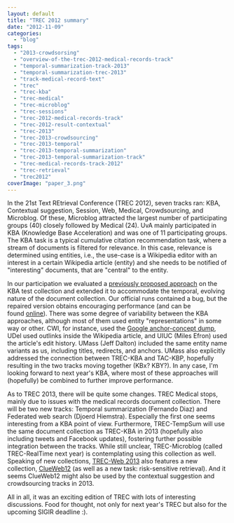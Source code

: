 ```yaml
---
layout: default
title: "TREC 2012 summary"
date: "2012-11-09"
categories:
  - "blog"
tags:
  - "2013-crowdsorsing"
  - "overview-of-the-trec-2012-medical-records-track"
  - "temporal-summarization-track-2013"
  - "temporal-summarization-trec-2013"
  - "track-medical-record-text"
  - "trec"
  - "trec-kba"
  - "trec-medical"
  - "trec-microblog"
  - "trec-sessions"
  - "trec-2012-medical-records-track"
  - "trec-2012-result-contextual"
  - "trec-2013"
  - "trec-2013-crowdsourcing"
  - "trec-2013-temporal"
  - "trec-2013-temporal-summarization"
  - "trec-2013-temporal-summarization-track"
  - "trec-medical-records-track-2012"
  - "trec-retrieval"
  - "trec2012"
coverImage: "paper_3.png"
---
```


In the 21st Text REtrieval Conference (TREC 2012), seven tracks ran: KBA, Contextual suggestion, Session, Web, Medical, Crowdsourcing, and Microblog. Of these, Microblog attracted the largest number of participating groups (40) closely followed by Medical (24). <!--more-->UvA mainly participated in KBA (Knowledge Base Acceleration) and was one of 11 participating groups. The KBA task is a typical cumulative citation recommendation task, where a stream of documents is filtered for relevance. In this case, relevance is determined using entities, i.e., the use-case is a Wikipedia editor with an interest in a certain Wikipedia article (entity) and she needs to be notified of "interesting" documents, that are "central" to the entity.

In our participation we evaluated a [previously proposed approach](http://edgar.meij.pro/adding-semantics-microblogs/ "Adding Semantics to Microblog Posts") on the KBA test collection and extended it to accommodate the temporal, evolving nature of the document collection. Our official runs contained a bug, but the repaired version obtains encouraging performance (and can be found [online](http://edgar.meij.pro/hadoop-code-trec-kba/ "Hadoop code for TREC KBA")). There was some degree of variability between the KBA approaches, although most of them used entity "representations" in some way or other. CWI, for instance, used the [Google anchor-concept dump](http://googleresearch.blogspot.com/2012/05/from-words-to-concepts-and-back.html "http://googleresearch.blogspot.com/2012/05/from-words-to-concepts-and-back.html"), UDel used outlinks inside the Wikipedia article, and UIUC (Miles Efron) used the article's edit history. UMass (Jeff Dalton) included the same entity name variants as us, including titles, redirects, and anchors. UMass also explicitly addressed the connection between TREC-KBA and TAC-KBP, hopefully resulting in the two tracks moving together (KBx? KBY?). In any case, I'm looking forward to next year's KBA, where most of these approaches will (hopefully) be combined to further improve performance.

As to TREC 2013, there will be quite some changes. TREC Medical stops, mainly due to issues with the medical records document collection. There will be two new tracks: Temporal summarization (Fernando Diaz) and Federated web search (Djoerd Hiemstra). Especially the first one seems interesting from a KBA point of view. Furthermore, TREC-TempSum will use the same document collection as TREC-KBA in 2013 (hopefully also including tweets and Facebook updates), fostering further possible integration between the tracks. While still unclear, TREC-Microblog (called TREC-RealTime next year) is contemplating using this collection as well. Speaking of new collections, [TREC-Web 2013](http://research.microsoft.com/en-us/projects/trec-web-2013/ "http://research.microsoft.com/en-us/projects/trec-web-2013/") also features a new collection, [ClueWeb12](http://boston.lti.cs.cmu.edu/clueweb12/ "http://boston.lti.cs.cmu.edu/clueweb12/") (as well as a new task: risk-sensitive retrieval). And it seems ClueWeb12 might also be used by the contextual suggestion and crowdsourcing tracks in 2013.

All in all, it was an exciting edition of TREC with lots of interesting discussions. Food for thought, not only for next year's TREC but also for the upcoming SIGIR deadline :).
